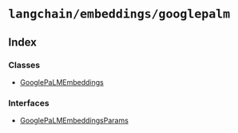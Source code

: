 `langchain/embeddings/googlepalm`
=================================

Index[​](#index "Direct link to Index")
---------------------------------------

### Classes[​](#classes "Direct link to Classes")

*   [GooglePaLMEmbeddings](/docs/api/embeddings_googlepalm/classes/GooglePaLMEmbeddings)

### Interfaces[​](#interfaces "Direct link to Interfaces")

*   [GooglePaLMEmbeddingsParams](/docs/api/embeddings_googlepalm/interfaces/GooglePaLMEmbeddingsParams)